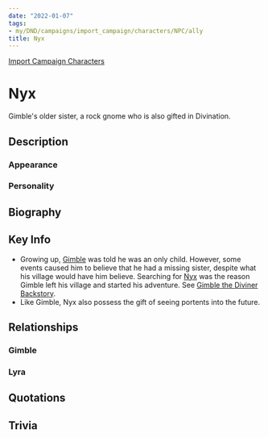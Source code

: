 ```yaml
---
date: "2022-01-07"
tags:
- my/DND/campaigns/import_campaign/characters/NPC/ally
title: Nyx
---
```


[Import Campaign Characters](/dnd/characters/)

# Nyx

Gimble's older sister, a rock gnome who is also gifted in Divination.

## Description

### Appearance

### Personality

## Biography

## Key Info

- Growing up, [Gimble](/dnd/characters/gimble-the-diviner/) was told he was an only child. However, some events caused him to believe that he had a missing sister, despite what his village would have him believe. Searching for [Nyx](/dnd/characters/npcs/nyx/) was the reason Gimble left his village and started his adventure. See [Gimble the Diviner Backstory](/dnd/characters/gimble/gimble-the-diviner-backstory/).
- Like Gimble, Nyx also possess the gift of seeing portents into the future.

## Relationships

### Gimble

### Lyra

## Quotations

## Trivia